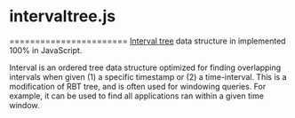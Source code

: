 # intervaltree.js
=======================
[Interval tree](http://en.wikipedia.org/wiki/Interval_tree) data structure in implemented 100% in JavaScript. 

Interval is an ordered tree data structure optimized for finding overlapping intervals when given (1) a specific timestamp or (2) a time-interval. This is a modification of RBT tree, and is often used for windowing queries. For example, it can be used to find all applications ran within a given time window.






